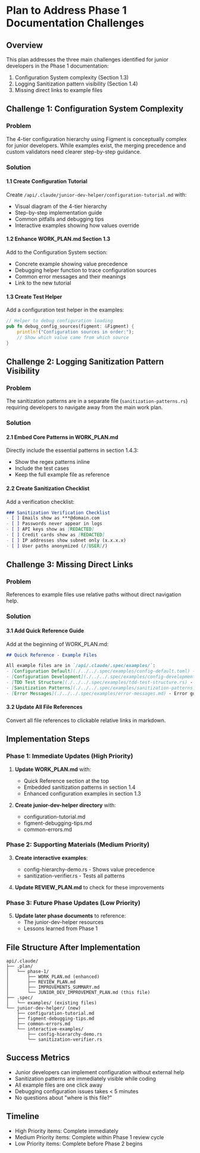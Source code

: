 # Plan to Address Phase 1 Documentation Challenges

## Overview
This plan addresses the three main challenges identified for junior developers in the Phase 1 documentation:
1. Configuration System complexity (Section 1.3)
2. Logging Sanitization pattern visibility (Section 1.4)
3. Missing direct links to example files

## Challenge 1: Configuration System Complexity

### Problem
The 4-tier configuration hierarchy using Figment is conceptually complex for junior developers. While examples exist, the merging precedence and custom validators need clearer step-by-step guidance.

### Solution

#### 1.1 Create Configuration Tutorial
Create `/api/.claude/junior-dev-helper/configuration-tutorial.md` with:
- Visual diagram of the 4-tier hierarchy
- Step-by-step implementation guide
- Common pitfalls and debugging tips
- Interactive examples showing how values override

#### 1.2 Enhance WORK_PLAN.md Section 1.3
Add to the Configuration System section:
- Concrete example showing value precedence
- Debugging helper function to trace configuration sources
- Common error messages and their meanings
- Link to the new tutorial

#### 1.3 Create Test Helper
Add a configuration test helper in the examples:
```rust
// Helper to debug configuration loading
pub fn debug_config_sources(figment: &Figment) {
    println!("Configuration sources in order:");
    // Show which value came from which source
}
```

## Challenge 2: Logging Sanitization Pattern Visibility

### Problem
The sanitization patterns are in a separate file (`sanitization-patterns.rs`) requiring developers to navigate away from the main work plan.

### Solution

#### 2.1 Embed Core Patterns in WORK_PLAN.md
Directly include the essential patterns in section 1.4.3:
- Show the regex patterns inline
- Include the test cases
- Keep the full example file as reference

#### 2.2 Create Sanitization Checklist
Add a verification checklist:
```markdown
### Sanitization Verification Checklist
- [ ] Emails show as ***@domain.com
- [ ] Passwords never appear in logs
- [ ] API keys show as [REDACTED]
- [ ] Credit cards show as [REDACTED]
- [ ] IP addresses show subnet only (x.x.x.x)
- [ ] User paths anonymized (/[USER]/)
```

## Challenge 3: Missing Direct Links

### Problem
References to example files use relative paths without direct navigation help.

### Solution

#### 3.1 Add Quick Reference Guide
Add at the beginning of WORK_PLAN.md:
```markdown
## Quick Reference - Example Files

All example files are in `/api/.claude/.spec/examples/`:
- [Configuration Default](./../../.spec/examples/config-default.toml) - Base configuration
- [Configuration Development](./../../.spec/examples/config-development.toml) - Dev overrides
- [TDD Test Structure](./../../.spec/examples/tdd-test-structure.rs) - Test examples
- [Sanitization Patterns](./../../.spec/examples/sanitization-patterns.rs) - Log sanitization
- [Error Messages](./../../.spec/examples/error-messages.md) - Error guidelines
```

#### 3.2 Update All File References
Convert all file references to clickable relative links in markdown.

## Implementation Steps

### Phase 1: Immediate Updates (High Priority)
1. **Update WORK_PLAN.md** with:
   - Quick Reference section at the top
   - Embedded sanitization patterns in section 1.4
   - Enhanced configuration examples in section 1.3
   
2. **Create junior-dev-helper directory** with:
   - configuration-tutorial.md
   - figment-debugging-tips.md
   - common-errors.md

### Phase 2: Supporting Materials (Medium Priority)
3. **Create interactive examples**:
   - config-hierarchy-demo.rs - Shows value precedence
   - sanitization-verifier.rs - Tests all patterns
   
4. **Update REVIEW_PLAN.md** to check for these improvements

### Phase 3: Future Phase Updates (Low Priority)
5. **Update later phase documents** to reference:
   - The junior-dev-helper resources
   - Lessons learned from Phase 1

## File Structure After Implementation

```
api/.claude/
├── .plan/
│   └── phase-1/
│       ├── WORK_PLAN.md (enhanced)
│       ├── REVIEW_PLAN.md
│       ├── IMPROVEMENTS_SUMMARY.md
│       └── JUNIOR_DEV_IMPROVEMENT_PLAN.md (this file)
├── .spec/
│   └── examples/ (existing files)
└── junior-dev-helper/ (new)
    ├── configuration-tutorial.md
    ├── figment-debugging-tips.md
    ├── common-errors.md
    └── interactive-examples/
        ├── config-hierarchy-demo.rs
        └── sanitization-verifier.rs
```

## Success Metrics
- Junior developers can implement configuration without external help
- Sanitization patterns are immediately visible while coding
- All example files are one click away
- Debugging configuration issues takes < 5 minutes
- No questions about "where is this file?"

## Timeline
- High Priority items: Complete immediately
- Medium Priority items: Complete within Phase 1 review cycle
- Low Priority items: Complete before Phase 2 begins